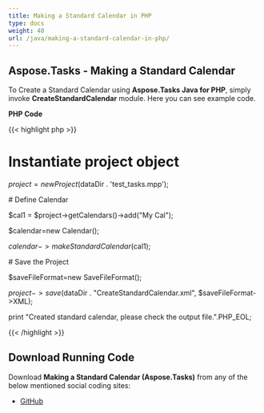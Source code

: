 ```yaml
---
title: Making a Standard Calendar in PHP
type: docs
weight: 40
url: /java/making-a-standard-calendar-in-php/
---
```


## **Aspose.Tasks - Making a Standard Calendar**
To Create a Standard Calendar using **Aspose.Tasks Java for PHP**, simply invoke **CreateStandardCalendar** module. Here you can see example code.

**PHP Code**

{{< highlight php >}}

 # Instantiate project object

$project = new Project($dataDir . 'test_tasks.mpp');

\# Define Calendar

$cal1 = $project->getCalendars()->add("My Cal");

$calendar=new Calendar();

$calendar->makeStandardCalendar($cal1);

\# Save the Project

$saveFileFormat=new SaveFileFormat();

$project->save($dataDir . "CreateStandardCalendar.xml", $saveFileFormat->XML);

print "Created standard calendar, please check the output file.".PHP_EOL;

{{< /highlight >}}
## **Download Running Code**
Download **Making a Standard Calendar (Aspose.Tasks)** from any of the below mentioned social coding sites:

- [GitHub](https://github.com/aspose-tasks/Aspose.Tasks-for-Java/blob/master/Plugins/Aspose_Tasks_Java_for_PHP/src/aspose/tasks/WorkingWithCalendars/CreateStandardCalendar.php)

